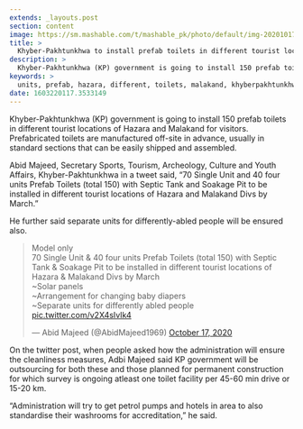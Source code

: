 ```yaml
--- 
extends: _layouts.post 
section: content 
image: https://sm.mashable.com/t/mashable_pk/photo/default/img-20201017-175016_6bef.1200.jpg 
title: > 
  Khyber-Pakhtunkhwa to install prefab toilets in different tourist locations of Hazara and Malakand 
description: > 
  Khyber-Pakhtunkhwa (KP) government is going to install 150 prefab toilets in different tourist locations of Hazara and Malakand for visitors.Prefabricated toilets are manufactured off-site in advance, usually in standard sections that can be easily shipped and assembled.Abid Majeed, Secretary Sports, Tourism, Archeology, Culture and Youth Affairs, Khyber-Pakhtunkhwa in a tweet said, “70 Single Unit and 40 four units Prefab Toilets (total 150) with Septic Tank and Soakage Pit to be installed in different tourist locations of Hazara and Malakand Divs by March.”He further said separate units for differently-abled people will be ensured also.Model only70 Single Unit & 40 four units Prefab Toilets (total 150) with Septic Tank & Soakage Pit to be installed in different tourist locations of Hazara & Malakand Divs by March~Solar panels~Arrangement for changing baby diapers~Separate units for differently abled people pic.twitter.com/v2X4sIvIk4 — Abid Majeed (@AbidMajeed1969) October 17, 2020On the twitter post, when people asked how the administration will ensure the cleanliness measures, Adbi Majeed said KP government will be outsourcing for both these and those planned for permanent construction for which survey is ongoing atleast one toilet facility per 45-60 min drive or 15-20 km.“Administration will try to get petrol pumps and hotels in area to also standardise their washrooms for accreditation,” he said. 
keywords: > 
  units, prefab, hazara, different, toilets, malakand, khyberpakhtunkhwa, tourist, locations, install, 150, majeed 
date: 1603220117.3533149 
--- 
```

<div><p>Khyber-Pakhtunkhwa (KP) government is going to install 150 prefab toilets in different tourist locations of Hazara and Malakand for visitors. Prefabricated toilets are manufactured off-site in advance, usually in standard sections that can be easily shipped and assembled.</p>

<p>Abid Majeed, Secretary Sports, Tourism, Archeology, Culture and Youth Affairs, Khyber-Pakhtunkhwa in a tweet said, &#8220;70 Single Unit and 40 four units Prefab Toilets (total 150) with Septic Tank and Soakage Pit to be installed in different tourist locations of Hazara and Malakand Divs by March.&#8221;</p>

<p>He further said separate units for differently-abled people will be ensured also.</p>

<p> </p>

<blockquote class="twitter-tweet">
<p dir="ltr" lang="en">Model only<br>
70 Single Unit &amp; 40 four units Prefab Toilets (total 150) with Septic Tank &amp; Soakage Pit to be installed in different tourist locations of Hazara &amp; Malakand Divs by March<br>
~Solar panels<br>
~Arrangement for changing baby diapers<br>
~Separate units for differently abled people <a href="https://t.co/v2X4sIvIk4">pic.twitter.com/v2X4sIvIk4</a></p>
&#8212; Abid Majeed (@AbidMajeed1969) <a href="https://twitter.com/AbidMajeed1969/status/1317372966062247939?ref_src=twsrc%5Etfw">October 17, 2020</a></blockquote>

<p> </p>

<p>On the twitter post, when people asked how the administration will ensure the cleanliness measures, Adbi Majeed said KP government will be outsourcing for both these and those planned for permanent construction for which survey is ongoing atleast one toilet facility per 45-60 min drive or 15-20 km.</p>

<p>&#8220;Administration will try to get petrol pumps and hotels in area to also standardise their washrooms for accreditation,&#8221; he said.</p>
  
  </div>